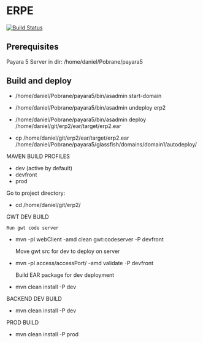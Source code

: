 ERPE
=====================

[![Build Status](https://travis-ci.org/masterdany88/erp2.svg?branch=master)](https://travis-ci.org/masterdany88/erp2) 

Prerequisites
-------------
Payara 5 Server in dir: /home/daniel/Pobrane/payara5

Build and deploy
-------------

 * /home/daniel/Pobrane/payara5/bin/asadmin start-domain
 * /home/daniel/Pobrane/payara5/bin/asadmin undeploy erp2
 * /home/daniel/Pobrane/payara5/bin/asadmin deploy /home/daniel/git/erp2/ear/target/erp2.ear 

 * cp /home/daniel/git/erp2/ear/target/erp2.ear /home/daniel/Pobrane/payara5/glassfish/domains/domain1/autodeploy/

MAVEN BUILD PROFILES
 * dev (active by default)
 * devfront
 * prod

Go to project directory:
 - cd /home/daniel/git/erp2/
 
GWT DEV BUILD
    
    Run gwt code server
 * mvn -pl webClient -amd clean gwt:codeserver -P devfront
    
    Move gwt src for dev to deploy on server
 * mvn -pl access/accessPort/ -amd validate -P devfront
    
    Build EAR package for dev deployment
 * mvn clean install -P dev

BACKEND DEV BUILD
 * mvn clean install -P dev

PROD BUILD
 * mvn clean install -P prod

